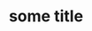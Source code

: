 ---
title: some title
category: Standard-Operating-Procedures
layout: docs_home
docs_css: markdown
redirect_from: /Standard-Operating-Procedures
empty: true
---